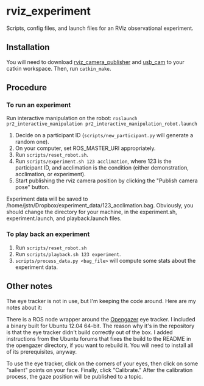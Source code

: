 # rviz_experiment

Scripts, config files, and launch files for an RViz observational experiment.

## Installation
You will need to download [rviz_camera_publisher](https://github.com/jstnhuang/rviz_camera_publisher) and [usb_cam](https://github.com/bosch-ros-pkg/usb_cam) to your catkin workspace. Then, run `catkin_make`.

## Procedure
### To run an experiment
Run interactive manipulation on the robot: `roslaunch pr2_interactive_manipulation pr2_interactive_manipulation_robot.launch`

1. Decide on a participant ID (`scripts/new_participant.py` will generate a random one).
1. On your computer, set ROS_MASTER_URI appropriately.
2. Run `scripts/reset_robot.sh`.
3. Run `scripts/experiment.sh 123 acclimation`, where 123 is the participant ID, and acclimation is the condition (either demonstration, acclimation, or experiment).
4. Start publishing the rviz camera position by clicking the "Publish camera pose" button.

Experiment data will be saved to /home/jstn/Dropbox/experiment_data/123_acclimation.bag. Obviously, you should change the directory for your machine, in the experiment.sh, experiment.launch, and playback.launch files.

### To play back an experiment
1. Run `scripts/reset_robot.sh`
1. Run `scripts/playback.sh 123 experiment`.
2. `scripts/process_data.py <bag_file>` will compute some stats about the experiment data.

## Other notes
The eye tracker is not in use, but I'm keeping the code around. Here are my notes about it:

There is a ROS node wrapper around the [Opengazer](http://www.inference.phy.cam.ac.uk/opengazer/) eye tracker. I included a binary built for Ubuntu 12.04 64-bit. The reason why it's in the repository is that the eye tracker didn't build correctly out of the box. I added instructions from the Ubuntu forums that fixes the build to the README in the opengazer directory, if you want to rebuild it. You will need to install all of its prerequisites, anyway.

To use the eye tracker, click on the corners of your eyes, then click on some "salient" points on your face. Finally, click "Calibrate." After the calibration process, the gaze position will be published to a topic.
